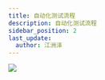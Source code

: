 ```yaml
---
title: 自动化测试流程
description: 自动化测试流程
sidebar_position: 2
last_update:
  author: 江洲泽
---
```


![](@site/static/img/test_img/auto-flow.png)
